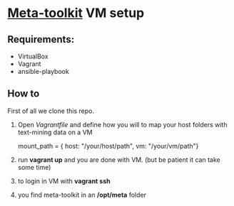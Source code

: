 # [Meta-toolkit](https://meta-toolkit.org/) VM setup

## Requirements:
- VirtualBox
- Vagrant
- ansible-playbook

## How to 

First of all we clone this repo.

 1. Open *Vagrantfile* and define how you will to map your host folders with text-mining data on a VM
    
    mount_path = { host: "/your/host/path",
                      vm: "/your/vm/path"}

 2. run **vagrant up**  and you are done with VM. (but be patient it can take some time)

 3. to login in VM with **vagrant ssh** 

 4. you find meta-toolkit in an **/opt/meta** folder 

 

